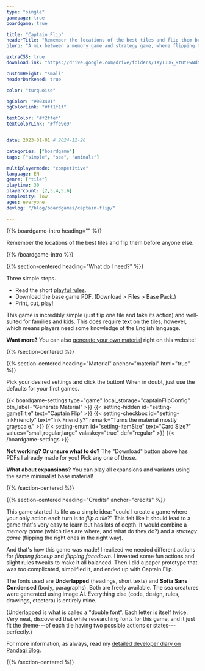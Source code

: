 ```yaml
---
type: "single"
gamepage: true
boardgame: true

title: "Captain Flip"
headerTitle: "Remember the locations of the best tiles and flip them before anyone else."
blurb: "A mix between a memory game and strategy game, where flipping tiles gives you actions, and scoring the tiles you wanted is a challenge."

extraCSS: true
downloadLink: "https://drive.google.com/drive/folders/1XyTJDG_9tOtEwNdNxfAAKBFr6LHghwIX"

customHeight: "small"
headerDarkened: true

color: "turquoise"

bgColor: "#003401"
bgColorLink: "#ff1f1f"

textColor: "#f2ffef"
textColorLink: "#ffe9e9"


date: 2023-01-01 # 2024-12-26

categories: ["boardgame"]
tags: ["simple", "sea", "animals"]

multiplayermode: "competitive"
language: EN
genre: ["tile"]
playtime: 30
playercount: [2,3,4,5,6]
complexity: low
ages: everyone
devlog: "/blog/boardgames/captain-flip/"

---
```


{{% boardgame-intro heading="" %}}

Remember the locations of the best tiles and flip them before anyone else.

{{% /boardgame-intro %}}

{{% section-centered heading="What do I need?" %}}

Three simple steps.
* Read the short [playful rules](rules).
* Download the base game PDF. (Download > Files > Base Pack.)
* Print, cut, play!

This game is incredibly simple (just flip one tile and take its action) and well-suited for families and kids. This does require text on the tiles, however, which means players need some knowledge of the English language.

**Want more?** You can also [generate your own material](#material) right on this website!

{{% /section-centered %}}

{{% section-centered heading="Material" anchor="material" html="true" %}}

<p>Pick your desired settings and click the button! When in doubt, just use the defaults for your first games.</p>

{{< boardgame-settings type="game" local_storage="captainFlipConfig" btn_label="Generate Material" >}}
	{{< setting-hidden id="setting-gameTitle" text="Captain Flip" >}}
  {{< setting-checkbox id="setting-inkFriendly" text="Ink Friendly?" remark="Turns the material mostly grayscale." >}}
  {{< setting-enum id="setting-itemSize" text="Card Size?" values="small,regular,large" valaskey="true" def="regular" >}}
{{< /boardgame-settings >}}

<p class="settings-remark"><strong>Not working? Or unsure what to do?</strong> The "Download" button above has PDFs I already made for you! Pick any one of those.</p>

<p class="settings-remark"><strong>What about expansions?</strong> You can play all expansions and variants using the same minimalist base material!</p>

{{% /section-centered %}}

{{% section-centered heading="Credits" anchor="credits" %}}

This game started its life as a simple idea: "could I create a game where your only action each turn is to _flip a tile_?" This felt like it should lead to a game that's very easy to learn but has lots of depth. It would combine a _memory game_ (which tiles are where, and what do they do?) and a _strategy game_ (flipping the right ones in the right way).

And that's how this game was made! I realized we needed different actions for _flipping faceup_ and _flipping facedown_. I invented some fun actions and slight rules tweaks to make it all balanced. Then I did a paper prototype that was too complicated, simplified it, and ended up with Captain Flip.

The fonts used are **Underlapped** (headings, short texts) and **Sofia Sans Condensed** (body, paragraphs). Both are freely available. The sea creatures were generated using image AI. Everything else (code, design, rules, drawings, etcetera) is entirely mine.

(Underlapped is what is called a "double font". Each letter is itself twice. Very neat, discovered that while researching fonts for this game, and it just fit the theme---of each tile having two possible actions or states---perfectly.)

For more information, as always, read my [detailed developer diary on Pandaqi Blog](/blog/boardgames/captain-flip/).

{{% /section-centered %}}